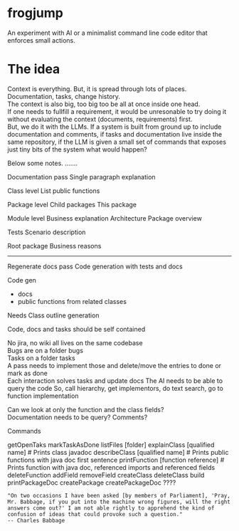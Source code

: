 # frogjump
An experiment with AI or a minimalist command line code editor that enforces small actions.

# The idea

Context is everything. 
But, it is spread through lots of places. Documentation, tasks, change history.  
The context is also big, too big too be all at once inside one head.  
If one needs to fullfill a requirement, it would be unresonable to try doing it without evaluating the context (documents, requirements) first.  
But, we do it with the LLMs. 
If a system is built from ground up to include documentation and comments, if tasks and documentation live inside the same repository, if the LLM is given a small set of commands that exposes just tiny bits of the system what would happen?

Below some notes.
.......

Documentation pass
Single paragraph explanation

Class level 
List public functions

Package level 
Child packages 
This package

Module level
Business explanation 
Architecture 
Package overview

Tests
Scenario description

Root package 
Business reasons

----
Regenerate docs pass 
Code generation with tests and docs


Code gen
- docs
- public functions from related classes 

Needs 
Class outline generation 


Code, docs and tasks should be self contained  

No jira, no wiki all lives on the same codebase  
Bugs are on a folder bugs  
Tasks on a folder tasks  
A pass needs to implement those and delete/move the entries to done or mark as done  
Each interaction solves tasks and update docs
The AI needs to be able to query the code 
So, call hierarchy, get implementors, do text search, go to function implementation 

Can we look at only the function and the class fields?    
Documentation needs to be query? Comments?   


Commands  

getOpenTaks
markTaskAsDone
listFiles [folder]
explainClass [qualified name] # Prints class javadoc
describeClass [qualified name] # Prints public functions with java doc first sentence
printFunction [function reference] # Prints function with java doc, referenced imports and referenced fields
deleteFunction 
addField
removeField
createClass
deleteClass
build
printPackageDoc
createPackage
createPackageDoc
???? 


```
"On two occasions I have been asked [by members of Parliament], 'Pray, Mr. Babbage, if you put into the machine wrong figures, will the right answers come out?' I am not able rightly to apprehend the kind of confusion of ideas that could provoke such a question."
-- Charles Babbage
```
